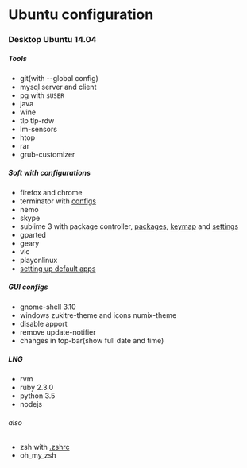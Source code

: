 # Ubuntu configuration

### Desktop Ubuntu 14.04

##### Tools
- git(with --global config)
- mysql server and client
- pg with `$USER`
- java
- wine
- tlp tlp-rdw
- lm-sensors
- htop
- rar
- grub-customizer

##### Soft with configurations
- firefox and chrome
- terminator with [configs](https://github.com/AleksSenkou/linux_conf/blob/master/terminator/config)
- nemo
- skype
- sublime 3 with package controller, [packages](https://github.com/AleksSenkou/linux_conf/blob/master/subl/package_control_settings), [keymap](https://github.com/AleksSenkou/linux_conf/blob/master/subl/keymap) and [settings](https://github.com/AleksSenkou/linux_conf/blob/master/subl/settings)
- gparted
- geary
- vlc
- playonlinux
- [setting up default apps](https://github.com/AleksSenkou/linux_conf/blob/master/defaults.list)

##### GUI configs
- gnome-shell 3.10
- windows zukitre-theme and icons numix-theme
- disable apport
- remove update-notifier
- changes in top-bar(show full date and time)

##### LNG
- rvm
- ruby 2.3.0
- python 3.5
- nodejs

###### also
- zsh with [.zshrc](https://github.com/AleksSenkou/linux_conf/blob/master/.zshrc)
- oh_my_zsh

